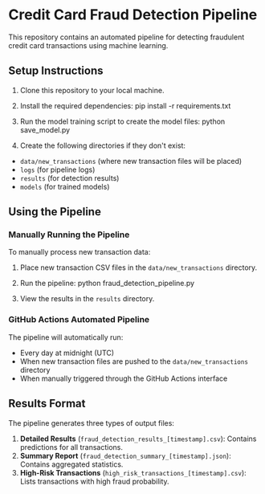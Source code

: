 # Credit Card Fraud Detection Pipeline

This repository contains an automated pipeline for detecting fraudulent credit card transactions using machine learning.

## Setup Instructions

1. Clone this repository to your local machine.
2. Install the required dependencies:
pip install -r requirements.txt

3. Run the model training script to create the model files:
python save_model.py

4. Create the following directories if they don't exist:
- `data/new_transactions` (where new transaction files will be placed)
- `logs` (for pipeline logs)
- `results` (for detection results)
- `models` (for trained models)

## Using the Pipeline

### Manually Running the Pipeline

To manually process new transaction data:

1. Place new transaction CSV files in the `data/new_transactions` directory.
2. Run the pipeline:
python fraud_detection_pipeline.py

3. View the results in the `results` directory.

### GitHub Actions Automated Pipeline

The pipeline will automatically run:
- Every day at midnight (UTC)
- When new transaction files are pushed to the `data/new_transactions` directory
- When manually triggered through the GitHub Actions interface

## Results Format

The pipeline generates three types of output files:

1. **Detailed Results** (`fraud_detection_results_[timestamp].csv`): Contains predictions for all transactions.
2. **Summary Report** (`fraud_detection_summary_[timestamp].json`): Contains aggregated statistics.
3. **High-Risk Transactions** (`high_risk_transactions_[timestamp].csv`): Lists transactions with high fraud probability.

